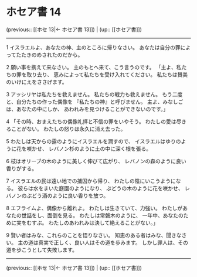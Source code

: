 # ホセア書 14

(previous:: [[ホセ 13|← ホセア書 13]]) | (up:: [[ホセア書]])

***


1 イスラエルよ、あなたの神、主のところに帰りなさい。 あなたは自分の罪によってたたきのめされたのだから。 

2 願い事を携えて来なさい。 主のもとへ来て、こう言うのです。 「主よ、私たちの罪を取り去り、 恵みによって私たちを受け入れてください。 私たちは賛美のいけにえをささげます。 

3 アッシリヤは私たちを救えません。 私たちの戦力も救えません。 もう二度と、自分たちの作った偶像を 『私たちの神』と呼びません。 主よ、みなしごは、あなたの中にしか、 あわれみを見つけることができないのです。」 

4 「その時、おまえたちの偶像礼拝と不信の罪をいやそう。 わたしの愛は尽きることがない。 わたしの怒りは永久に消え去った。 

5 わたしは天からの露のようにイスラエルを潤すので、 イスラエルはゆりのように花を咲かせ、 レバノン杉のように土の中に深く根を張る。 

6 枝はオリーブの木のように美しく伸びて広がり、 レバノンの森のように良い香りがする。 

7 イスラエルの民は遠い地での捕囚から帰り、 わたしの陰にいこうようになる。 彼らは水をまいた庭園のようになり、 ぶどうの木のように花を咲かせ、 レバノンのぶどう酒のように良い香りを放つ。 

8 エフライムよ、偶像から離れよ。 わたしは生きていて、力強い。 わたしがあなたの世話をし、面倒を見る。 わたしは常磐木のように、 一年中、あなたのために実をむすぶ。 わたしのあわれみは決して絶えることがない。」 

9 賢い者はみな、これらのことを悟りなさい。 知恵のある者はみな、聞きなさい。 主の道は真実で正しく、良い人はその道を歩みます。 しかし罪人は、その道を歩こうとして失敗します。

***

(previous:: [[ホセ 13|← ホセア書 13]]) | (up:: [[ホセア書]])
